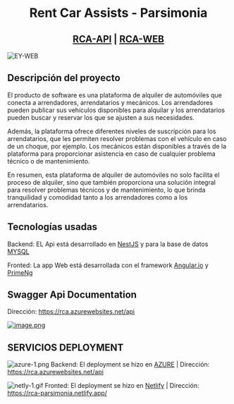 <div align="center">
<h1>Rent Car Assists - Parsimonia</h1>

<h2><a href='https://rca.azurewebsites.net/api' target="_blank">RCA-API</a> | <a href='https://rca-parsimonia.netlify.app/'>RCA-WEB</a></h2>
</div>

![EY-WEB](https://res.cloudinary.com/dzhj9r7lf/image/upload/v1686757969/RCA/feuccvxs2bsraxvzd5xx.png)

## Descripción del proyecto
El producto de software es una plataforma de alquiler de automóviles que conecta a arrendadores, arrendatarios y mecánicos. Los arrendadores pueden publicar sus vehículos disponibles para alquilar y los arrendatarios pueden buscar y reservar los que se ajusten a sus necesidades.

Además, la plataforma ofrece diferentes niveles de suscripción para los arrendatarios, que les permiten resolver problemas con el vehículo en caso de un choque, por ejemplo. Los mecánicos están disponibles a través de la plataforma para proporcionar asistencia en caso de cualquier problema técnico o de mantenimiento.

En resumen, esta plataforma de alquiler de automóviles no solo facilita el proceso de alquiler, sino que también proporciona una solución integral para resolver problemas técnicos y de mantenimiento, lo que brinda tranquilidad y comodidad tanto a los arrendadores como a los arrendatarios.

## Tecnologías usadas

Backend: EL Api está desarrollado en [NestJS](https://nestjs.com) y para la base de datos [MYSQL](https://www.mysql.com/)

Fronted: La app Web está desarrollada con el framework [Angular.io](https://angular.io/) y [PrimeNg](https://primeng.org/)

## Swagger Api Documentation

Dirección: https://rca.azurewebsites.net/api

[![image.png](https://res.cloudinary.com/dv4cwmc38/image/upload/v1686618625/swagger_qkosqu.png)](https://rca.azurewebsites.net/api)

## SERVICIOS DEPLOYMENT
![azure-1.png](https://i.postimg.cc/fRwqMwdh/azure-1.png)
Backend: El deployment se hizo en [AZURE](https://portal.azure.com/) | Dirección: https://rca.azurewebsites.net/api


![netly-1.gif](https://i.postimg.cc/7LQT7Ph7/netly-1.gif)
Fronted: El deployment se hizo en [Netlify](https://www.netlify.com/) | Dirección: https://rca-parsimonia.netlify.app/
